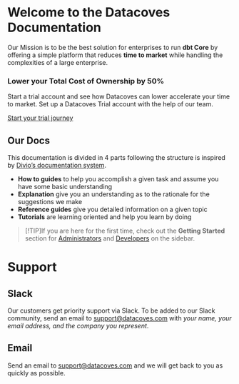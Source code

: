 # Welcome to the Datacoves Documentation

Our Mission is to be the best solution for enterprises to run  **dbt Core** by offering a simple platform that reduces **time to market** while handling the complexities of a large enterprise.

### Lower your Total Cost of Ownership by 50% 
Start a trial account and see how Datacoves can lower accelerate your time to market.
Set up a Datacoves Trial account with the help of our team.

[Start your trial journey](https://datacoves.com/discover-datacoves)

## Our Docs

This documentation is divided in 4 parts following the structure is inspired by [Divio’s documentation system](https://documentation.divio.com/).

- **How to guides** to help you accomplish a given task and assume you have some basic understanding
- **Explanation** give you an understanding as to the rationale for the suggestions we make
- **Reference guides** give you detailed information on a given topic
- **Tutorials** are learning oriented and help you learn by doing

>[!TIP]If you are here for the first time, check out the **Getting Started** section for [Administrators](getting-started/Admin/) and [Developers](getting-started/developer/) on the sidebar.

# Support

## Slack

Our customers get priority support via Slack. To be added to our Slack community, send an email to support@datacoves.com with _your name, your email address, and the company you represent_.

## Email

Send an email to support@datacoves.com and we will get back to you as quickly as possible.
